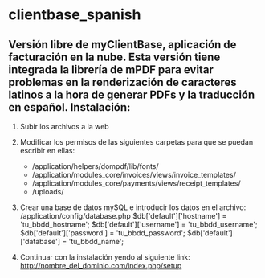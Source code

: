clientbase_spanish
==================

Versión libre de myClientBase, aplicación de facturación en la nube. Esta versión tiene integrada la librería de mPDF para evitar problemas en la renderización de caracteres latinos a la hora de generar PDFs y la traducción en español. 
Instalación:
------------

1. Subir los archivos a la web

2. Modificar los permisos de las siguientes carpetas para que se puedan escribir en ellas:
    - /application/helpers/dompdf/lib/fonts/
    - /application/modules_core/invoices/views/invoice_templates/
    - /application/modules_core/payments/views/receipt_templates/
    - /uploads/

3. Crear una base de datos mySQL e introducir los datos en el archivo: /application/config/database.php
    $db['default']['hostname'] = 'tu_bbdd_hostname';
    $db['default']['username'] = 'tu_bbdd_username';
    $db['default']['password'] = 'tu_bbdd_password';
    $db['default']['database'] = 'tu_bbdd_name';

4. Continuar con la instalación yendo al siguiente link: http://nombre_del_dominio.com/index.php/setup
